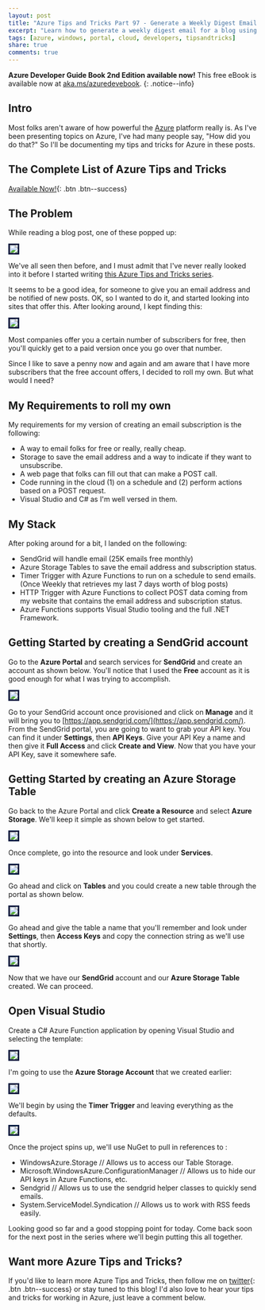 ```yaml
---
layout: post
title: "Azure Tips and Tricks Part 97 - Generate a Weekly Digest Email for a Blog using Azure Functions, SendGrid and Azure Storage"
excerpt: "Learn how to generate a weekly digest email for a blog using Azure Functions, SendGrid and Azure Storage"
tags: [azure, windows, portal, cloud, developers, tipsandtricks]
share: true
comments: true
---
```


**Azure Developer Guide Book 2nd Edition available now!** This free eBook is available now at [aka.ms/azuredevebook](https://aka.ms/azuredevebook).
{: .notice--info}

## Intro

Most folks aren't aware of how powerful the [Azure](http://www.azure.com) platform really is. As I've been presenting topics on Azure, I've had many people say, "How did you do that?" So I'll be documenting my tips and tricks for Azure in these posts.

## The Complete List of Azure Tips and Tricks

[Available Now!](https://michaelcrump.net/azure-tips-and-tricks-complete-list/){: .btn .btn--success} 

## The Problem

While reading a blog post, one of these popped up: 

<img style="border:3px solid #021a40" src="/files/emailsub1.png">

We've all seen then before, and I must admit that I've never really looked into it before I started writing [this Azure Tips and Tricks series](https://michaelcrump.net/azure-tips-and-tricks-complete-list/). 

It seems to be a good idea, for someone to give you an email address and be notified of new posts. OK, so I wanted to do it, and started looking into sites that offer this. After looking around, I kept finding this:

<img style="border:3px solid #021a40" src="/files/emailsub2.png">

Most companies offer you a certain number of subscribers for free, then you'll quickly get to a paid version once you go over that number. 

Since I like to save a penny now and again and am aware that I have more subscribers that the free account offers, I decided to roll my own. But what would I need? 

## My Requirements to roll my own

My requirements for my version of creating an email subscription is the following: 

* A way to email folks for free or really, really cheap.
* Storage to save the email address and a way to indicate if they want to unsubscribe.
* A web page that folks can fill out that can make a POST call.
* Code running in the cloud (1) on a schedule and (2) perform actions based on a POST request.
* Visual Studio and C# as I'm well versed in them.

## My Stack

After poking around for a bit, I landed on the following:

* SendGrid will handle email (25K emails free monthly)
* Azure Storage Tables to save the email address and subscription status. 
* Timer Trigger with Azure Functions to run on a schedule to send emails. (Once Weekly that retrieves my last 7 days worth of blog posts)
* HTTP Trigger with Azure Functions to collect POST data coming from my website that contains the email address and subscription status. 
* Azure Functions supports Visual Studio tooling and the full .NET Framework.

## Getting Started by creating a SendGrid account

Go to the **Azure Portal** and search services for **SendGrid** and create an account as shown below. You'll notice that I used the **Free** account as it is good enough for what I was trying to accomplish. 

<img style="border:3px solid #021a40" src="/files/sendgrid1.png">

Go to your SendGrid account once provisioned and click on **Manage** and it will bring you to [https://app.sendgrid.com/](https://app.sendgrid.com/). From the SendGrid portal, you are going to want to grab your API key. You can find it under **Settings**, then **API Keys**. Give your API Key a name and then give it **Full Access** and click **Create and View**. Now that you have your API Key, save it somewhere safe.

## Getting Started by creating an Azure Storage Table

Go back to the Azure Portal and click **Create a Resource** and select **Azure Storage**. We'll keep it simple as shown below to get started. 

<img style="border:3px solid #021a40" src="/files/storageacct1.png">

Once complete, go into the resource and look under **Services**. 

<img style="border:3px solid #021a40" src="/files/storageacct2.png">

Go ahead and click on **Tables** and you could create a new table through the portal as shown below.

<img style="border:3px solid #021a40" src="/files/aztablesblog1.png">

Go ahead and give the table a name that you'll remember and look under **Settings**, then **Access Keys** and copy the connection string as we'll use that shortly. 

<img style="border:3px solid #021a40" src="/files/storagethroughcsharp1.png">

Now that we have our **SendGrid** account and our **Azure Storage Table** created. We can proceed. 

## Open Visual Studio

Create a C# Azure Function application by opening Visual Studio and selecting the template:

<img style="border:3px solid #021a40" src="/files/emailsub3.png">

I'm going to use the **Azure Storage Account** that we created earlier:

<img style="border:3px solid #021a40" src="/files/emailsub4.png">

We'll begin by using the **Timer Trigger** and leaving everything as the defaults. 

<img style="border:3px solid #021a40" src="/files/emailsub5.png">

Once the project spins up, we'll use NuGet to pull in references to :

* WindowsAzure.Storage // Allows us to access our Table Storage.
* Microsoft.WindowsAzure.ConfigurationManager // Allows us to hide our API keys in Azure Functions, etc. 
* Sendgrid // Allows us to use the sendgrid helper classes to quickly send emails.
* System.ServiceModel.Syndication // Allows us to work with RSS feeds easily. 

Looking good so far and a good stopping point for today. Come back soon for the next post in the series where we'll begin putting this all together. 


## Want more Azure Tips and Tricks?

If you'd like to learn more Azure Tips and Tricks, then follow me on [twitter](http://twitter.com/mbcrump){: .btn .btn--success} or stay tuned to this blog! I'd also love to hear your tips and tricks for working in Azure, just leave a comment below. 